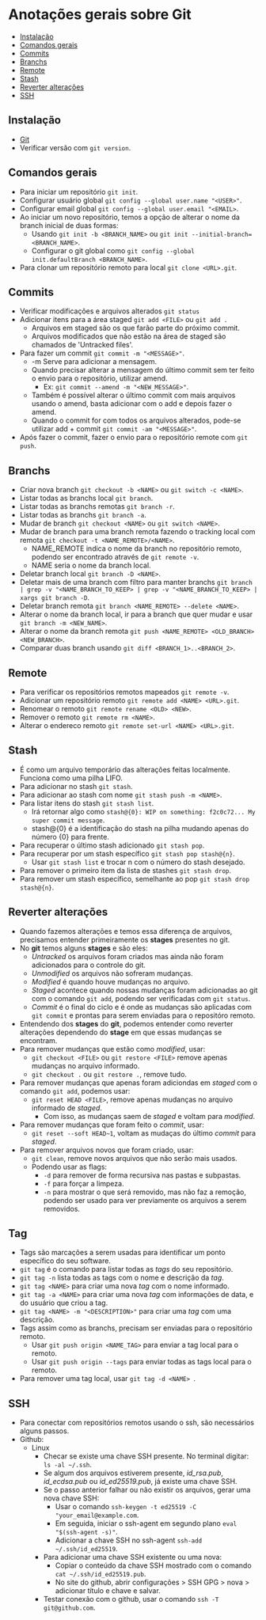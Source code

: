 # Anotações gerais sobre Git

- [Instalação](#instalação)
- [Comandos gerais](#comandos-gerais)
- [Commits](#commits)
- [Branchs](#branchs)
- [Remote](#remote)
- [Stash](#stash)
- [Reverter alterações](#reverter-alterações)
- [SSH](#ssh)

## Instalação
- [Git](https://git-scm.com/)
- Verificar versão com `git version`.

## Comandos gerais
- Para iniciar um repositório `git init`.
- Configurar usuário global `git config --global user.name "<USER>"`.
- Configurar email global `git config --global user.email "<EMAIL>`.
- Ao iniciar um novo repositório, temos a opção de alterar o nome da branch inicial de duas formas:
    - Usando `git init -b <BRANCH_NAME>` ou `git init --initial-branch=<BRANCH_NAME>`.
    - Configurar o git global como `git config --global init.defaultBranch <BRANCH_NAME>`.
- Para clonar um repositório remoto para local `git clone <URL>.git`.

## Commits
- Verificar modificações e arquivos alterados `git status`
- Adicionar itens para a área staged `git add <FILE>` ou `git add .`
    - Arquivos em staged são os que farão parte do próximo commit.
    - Arquivos modificados que não estão na área de staged são chamados de 'Untracked files'.
- Para fazer um commit `git commit -m "<MESSAGE>"`.
    - -m Serve para adicionar a mensagem.
    - Quando precisar alterar a mensagem do último commit sem ter feito o envio para o repositório, utilizar amend.
        - Ex: `git commit --amend -m "<NEW_MESSAGE>"`.
    - Também é possível alterar o último commit com mais arquivos usando o amend, basta adicionar com o add e depois fazer o amend.
    - Quando o commit for com todos os arquivos alterados, pode-se utilizar add + commit `git commit -am "<MESSAGE>"`.
- Após fazer o commit, fazer o envio para o repositório remote com `git push`.

## Branchs
- Criar nova branch `git checkout -b <NAME>` ou `git switch -c <NAME>`.
- Listar todas as branchs local `git branch`.
- Listar todas as branchs remotas `git branch -r`.
- Listar todas as branchs `git branch -a`.
- Mudar de branch `git checkout <NAME>` ou `git switch <NAME>`.
- Mudar de branch para uma branch remota fazendo o tracking local com remota `git checkout -t <NAME_REMOTE>/<NAME>`.
    - NAME_REMOTE indica o nome da branch no repositório remoto, podendo ser encontrado através de `git remote -v`.
    - NAME seria o nome da branch local.
- Deletar branch local `git branch -D <NAME>`.
- Deletar mais de uma branch com filtro para manter branchs `git branch | grep -v "<NAME_BRANCH_TO_KEEP> | grep -v "<NAME_BRANCH_TO_KEEP> | xargs git branch -D`.
- Deletar branch remota `git branch <NAME_REMOTE> --delete <NAME>`.
- Alterar o nome da branch local, ir para a branch que quer mudar e usar `git branch -m <NEW_NAME>`.
- Alterar o nome da branch remota `git push <NAME_REMOTE> <OLD_BRANCH> <NEW_BRANCH>`.
- Comparar duas branch usando `git diff <BRANCH_1>..<BRANCH_2>`.

## Remote
- Para verificar os repositórios remotos mapeados `git remote -v`.
- Adicionar um repositório remoto `git remote add <NAME> <URL>.git`.
- Renomear o remoto `git remote rename <OLD> <NEW>`.
- Remover o remoto `git remote rm <NAME>`.
- Alterar o endereco remoto `git remote set-url <NAME> <URL>.git`.

## Stash
- É como um arquivo temporário das alterações feitas localmente. Funciona como uma pilha LIFO.
- Para adicionar no stash `git stash`.
- Para adicionar ao stash com nome `git stash push -m <NAME>`.
- Para listar itens do stash `git stash list`.
    - Irá retornar algo como `stash@{0}: WIP on something: f2c0c72... My super commit message`.
    - stash@{0} é a identificação do stash na pilha mudando apenas do número {0} para frente.
- Para recuperar o último stash adicionado `git stash pop`.
- Para recuperar por um stash específico `git stash pop stash@{n}`.
    - Usar `git stash list` e trocar n com o número do stash desejado.
- Para remover o primeiro item da lista de stashes `git stash drop`.
- Para remover um stash específico, semelhante ao pop `git stash drop stash@{n}`.

## Reverter alterações
- Quando fazemos alterações e temos essa diferença de arquivos, precisamos entender primeiramente os **stages** presentes no git.
- No **git** temos alguns **stages** e são eles:
    - *Untracked* os arquivos foram criados mas ainda não foram adicionados para o controle do git.
    - *Unmodified* os arquivos não sofreram mudanças.
    - *Modified* é quando houve mudanças no arquivo.
    - *Staged* acontece quando nossas mudanças foram adicionadas ao git com o comando `git add`, podendo ser verificadas com `git status`.
    - *Commit* é o final do ciclo e é onde as mudanças são aplicadas com `git commit` e prontas para serem enviadas para o repositóro remoto.
- Entendendo dos **stages** do **git**, podemos entender como reverter alterações dependendo do **stage** em que essas mudanças se encontram.
- Para remover mudanças que estão como *modified*, usar:
    - `git checkout <FILE>` ou `git restore <FILE>` remove apenas mudanças no arquivo informado.
    - `git checkout .` ou `git restore .`, remove tudo.
- Para remover mudanças que apenas foram adiciondas em *staged* com o comando `git add`, podemos usar:
    - `git reset HEAD <FILE>`, remove apenas mudanças no arquivo informado de *staged*.
        - Com isso, as mudanças saem de *staged* e voltam para *modified*.
- Para remover mudanças que foram feito o *commit*, usar:
    - `git reset --soft HEAD~1`, voltam as mudaças do último *commit* para *staged*.
- Para remover arquivos novos que foram criado, usar:
    - `git clean`, remove novos arquivos que não serão mais usados.
    - Podendo usar as flags:
        - `-d` para remover de forma recursiva nas pastas e subpastas.
        - `-f` para forçar a limpeza.
        - `-n` para mostrar o que será removido, mas não faz a remoção, podendo ser usado para ver previamente os arquivos a serem removidos.

## Tag
- Tags são marcações a serem usadas para identificar um ponto específico do seu software.
- `git tag` é o comando para listar todas as *tags* do seu repositório.
- `git tag -n` lista todas as tags com o nome e descrição da *tag*.
- `git tag <NAME>` para criar uma nova *tag* com o nome informado.
- `git tag -a <NAME>` para criar uma nova *tag* com informações de data, e do usuário que criou a tag.
- `git tag <NAME> -m "<DESCRIPTION>"` para criar uma *tag* com uma descrição.
- Tags assim como as branchs, precisam ser enviadas para o repositório remoto.
    - Usar `git push origin <NAME_TAG>` para enviar a tag local para o remoto.
    - Usar `git push origin --tags` para enviar todas as tags local para o remoto.
- Para remover uma tag local, usar `git tag -d <NAME> `.

## SSH
- Para conectar com repositórios remotos usando o ssh, são necessários alguns passos.
- Github:
    - Linux
        - Checar se existe uma chave SSH presente. No terminal digitar: `ls -al ~/.ssh`.
        - Se algum dos arquivos estiverem presente, *id_rsa.pub*, *id_ecdsa.pub* ou *id_ed25519.pub*, já existe uma chave SSH.
        - Se o passo anterior falhar ou não existir os arquivos, gerar uma nova chave SSH:
            - Usar o comando `ssh-keygen -t ed25519 -C "your_email@example.com`.
            - Em seguida, iniciar o ssh-agent em segundo plano `eval "$(ssh-agent -s)"`.
            - Adicionar a chave SSH no ssh-agent `ssh-add ~/.ssh/id_ed25519`.
        - Para adicionar uma chave SSH existente ou uma nova:
            - Copiar o conteúdo da chave SSH mostrado com o comando `cat ~/.ssh/id_ed25519.pub`.
            - No site do github, abrir configurações > SSH GPG > nova > adicionar título e chave e salvar.
        - Testar conexão com o github, usar o comando `ssh -T git@github.com`.